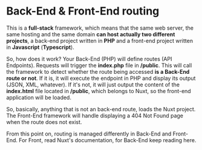 # Back-End & Front-End routing

This is a **full-stack** framework, which means that the same web server, the same hosting and the same domain **can host actually two different projects**, a back-end project written in **PHP** and a front-end project written in **Javascript** (**Typescript**).

So, how does it work? Your Back-End (PHP) will define routes (API Endpoints). Requests will trigger the **index.php** file in **/public**. This will call the framework to detect whether the route being accessed **is a Back-End route or not**. If it is, it will execute the endpoint in PHP and display its output (JSON, XML, whatever). If it's not, it will just output the content of the **index.html** file located in **/public**, which belongs to Nuxt, so the front-end application will be loaded.

So, basically, anything that is not an back-end route, loads the Nuxt project. The Front-End framework will handle displaying a 404 Not Found page when the route does not exist.

From this point on, routing is managed differently in Back-End and Front-End. For Front, read Nuxt's documentation, for Back-End keep reading here.
